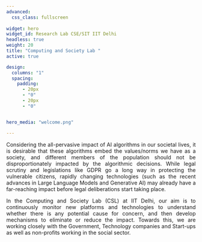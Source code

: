 ```yaml
---
advanced:
  css_class: fullscreen
  
widget: hero
widget_id: Research Lab CSE/SIT IIT Delhi
headless: true
weight: 20
title: "Computing and Society Lab "
active: true

design:
  columns: "1"
  spacing:
    padding:
      - 20px
      - "0"
      - 20px
      - "0"


hero_media: "welcome.png"

---
```

<p style="text-align: justify; width: 200 %">
Considering the all-pervasive impact of AI algorithms in our societal lives, it is desirable that these algorithms embed the values/norms we have as a society, and different members of the population should not be disproportionately impacted by the algorithmic decisions. While legal scrutiny and legislations like GDPR go a long way in protecting the vulnerable citizens, rapidly changing technologies (such as the recent advances in Large Language Models and Generative AI) may already have a far-reaching impact before legal deliberations start taking place.
</p>

<p style="text-align: justify; width: 5000 px">
In the Computing and Society Lab (CSL) at IIT Delhi, our aim is to continuously monitor new platforms and technologies to understand whether there is any potential cause for concern, and then develop mechanisms to eliminate or reduce the impact. Towards this, we are working closely with the Government, Technology companies and Start-ups as well as non-profits working in the social sector.
</p>

